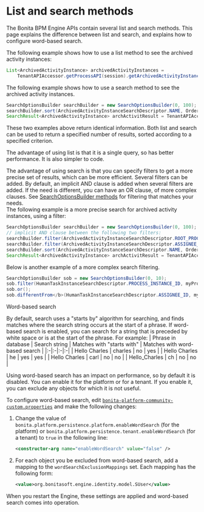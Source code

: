 # List and search methods

The Bonita BPM Engine APIs contain several list and search methods. This page explains the difference between list and search, and explains how to configure word-based search.

The following example shows how to use a list method to see the archived activity instances:
```java
List<ArchivedActivityInstance> archivedActivityInstances =
    TenantAPIAccessor.getProcessAPI(session).getArchivedActivityInstances(instance.getId(), 0, 100, ActivityInstanceCriterion.NAME_ASC);
```

The following example shows how to use a search method to see the archived activity instances.
```java
SearchOptionsBuilder searchBuilder = new SearchOptionsBuilder(0, 100);
searchBuilder.sort(ArchivedActivityInstanceSearchDescriptor.NAME, Order.ASC);
SearchResult<ArchivedActivityInstance> archActivitResult = TenantAPIAccessor.getProcessAPI(session).searchArchivedActivities(searchBuilder.done());
```

These two examples above return identical information. Both list and search can be used to return a specified number of results, sorted according to a specified criterion.

The advantage of using list is that it is a single query, so has better performance. It is also simpler to code.

The advantage of using search is that you can specify filters to get a more precise set of results, which can be more efficient. Several filters can be added. By default, an implicit AND clause is added when several filters are added. If the need is different,
you can have an OR clause, of more complex clauses. See [SearchOptionsBuilder methods](http://documentation.bonitasoft.com/javadoc/api/${varVersion}/org/bonitasoft/engine/search/SearchOptionsBuilder.html) for filtering that matches your needs.   
The following example is a more precise search for archived activity instances, using a filter:
```java
SearchOptionsBuilder searchBuilder = new SearchOptionsBuilder(0, 100);
// implicit AND clause between the following two filters:
searchBuilder.filter(ArchivedActivityInstanceSearchDescriptor.ROOT_PROCESS_INSTANCE_ID, processInstance.getId());
searchBuilder.filter(ArchivedActivityInstanceSearchDescriptor.ASSIGNEE_ID, myUser.getId());
searchBuilder.sort(ArchivedActivityInstanceSearchDescriptor.NAME, Order.ASC);
SearchResult<ArchivedActivityInstance> archActivitResult = TenantAPIAccessor.getProcessAPI(session).searchArchivedActivities(searchBuilder.done());
```
Below is another example of a more complex search filtering.
```java
SearchOptionsBuilder sob = new SearchOptionsBuilder(0, 10);
sob.filter(HumanTaskInstanceSearchDescriptor.PROCESS_INSTANCE_ID, myProcessInstance.getId());
sob.or();
sob.differentFrom</b>(HumanTaskInstanceSearchDescriptor.ASSIGNEE_ID, myUser.getId());
```

<a id="word_based_search" />

Word-based search <!--{.h2}-->

By default, search uses a "starts by" algorithm for searching, and finds matches where the search string occurs at the start of a phrase.
If word-based search is enabled, you can search for a string that is preceded by white space or is at the start of the phrase.
For example:
| Phrase in database | Search string | Matches with "starts with" | Matches with word-based search |
|:-|:-|:-|:-|
| Hello Charles | charles | no | yes |
| Hello Charles | he | yes | yes |
| Hello Charles | carl | no | no |
| Hello\_Charles | ch | no | no |

Using word-based search has an impact on performance, so by default it is disabled. You can enable it for the platform or for a tenant. If you enable it, you can exclude any objects for which it is not useful.

To configure word-based search, edit  [`bonita-platform-community-custom.properties`](BonitaBPM_platform_setup.md) and make the following changes:

1. Change the value of `bonita.platform.persistence.platform.enableWordSearch` (for the platform) or `bonita.platform.persistence.tenant.enableWordSearch` (for a tenant) to `true` in the following line:
   ```xml
   <constructor-arg name="enableWordSearch" value="false" />
   ```
2. For each object you be excluded from word-based search, add a mapping to the `wordSearchExclusionMappings` set. Each mapping has the following form:
   ```xml
   <value>org.bonitasoft.engine.identity.model.SUser</value>
   ```

When you restart the Engine, these settings are applied and word-based search comes into operation.
